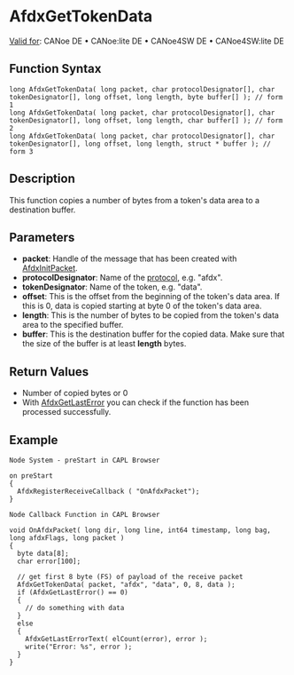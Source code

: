 # AfdxGetTokenData

[Valid for](../../../Shared/FeatureAvailability.md): CANoe DE • CANoe:lite DE • CANoe4SW DE • CANoe4SW:lite DE

## Function Syntax

```plaintext
long AfdxGetTokenData( long packet, char protocolDesignator[], char tokenDesignator[], long offset, long length, byte buffer[] ); // form 1
long AfdxGetTokenData( long packet, char protocolDesignator[], char tokenDesignator[], long offset, long length, char buffer[] ); // form 2
long AfdxGetTokenData( long packet, char protocolDesignator[], char tokenDesignator[], long offset, long length, struct * buffer ); // form 3
```

## Description

This function copies a number of bytes from a token's data area to a destination buffer.

## Parameters

- **packet**: Handle of the message that has been created with [AfdxInitPacket](CAPLfunctionAfdxInitPacket.md).
- **protocolDesignator**: Name of the [protocol](../../../CANoeCANalyzer/AFDX/protocols/afdxProtocolsIntro.md), e.g. "afdx".
- **tokenDesignator**: Name of the token, e.g. "data".
- **offset**: This is the offset from the beginning of the token's data area. If this is 0, data is copied starting at byte 0 of the token's data area.
- **length**: This is the number of bytes to be copied from the token's data area to the specified buffer.
- **buffer**: This is the destination buffer for the copied data. Make sure that the size of the buffer is at least **length** bytes.

## Return Values

- Number of copied bytes or 0
- With [AfdxGetLastError](CAPLfunctionAfdxGetLastError.md) you can check if the function has been processed successfully.

## Example

```plaintext
Node System - preStart in CAPL Browser

on preStart
{
  AfdxRegisterReceiveCallback ( "OnAfdxPacket");
}

Node Callback Function in CAPL Browser

void OnAfdxPacket( long dir, long line, int64 timestamp, long bag, long afdxFlags, long packet )
{
  byte data[8];
  char error[100];

  // get first 8 byte (FS) of payload of the receive packet
  AfdxGetTokenData( packet, "afdx", "data", 0, 8, data );
  if (AfdxGetLastError() == 0)
  {
    // do something with data
  }
  else
  {
    AfdxGetLastErrorText( elCount(error), error );
    write("Error: %s", error );
  }
}
```
